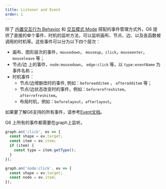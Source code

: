 ```yaml
---
title: Listener and Event
order: 1
---
```


除了 [内置交互行为 Behavior](./defaultBehavior) 和 [交互模式 Mode](./mode) 搭配的事件管理方式外，G6 提供了直接的单个事件、时机的监听方法，可以监听画布、节点、边、以及各函数被调用的时机等。这些事件可以分为以下四个层次：

- 画布、图形层次的事件，`mousedown`， `mouseup`，`click`，`mouseenter`，`mouseleave` 等；
- 节点/边 上的事件，`node:mousedown`， `edge:click` 等，以 `type:eventName` 为事件名称；
- 时机事件：
  - 节点/边增删改时的事件, 例如：`beforeadditem` ， `afteradditem` 等；
  - 节点/边状态改变时的事件，例如：`beforerefreshitem`，`afterrefreshitem`。
  - 布局时机，例如：`beforelayout`，`afterlayout`。

如果要了解G6支持的所有事件，请参考[Event文档](/zh/docs/api/Event)。

G6 上所有的事件都需要在graph上监听。
```javascript
graph.on('click', ev => {
  const shape = ev.target;
  const item = ev.item;
  if (item) {
  	const type = item.getType();
  }
});

graph.on('node:click', ev => {
  const shape = ev.target;
  const node = ev.item;
});
```
